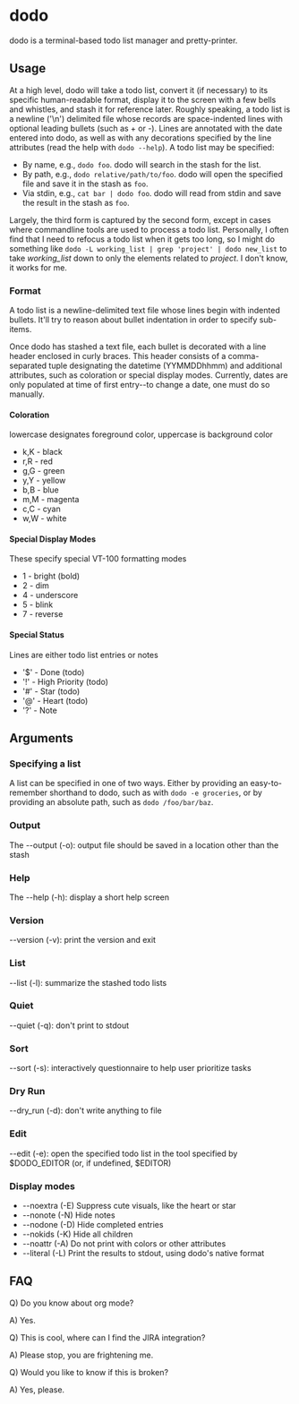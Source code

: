 # dodo
dodo is a terminal-based todo list manager and pretty-printer.

## Usage
At a high level, dodo will take a todo list, convert it (if necessary) to its specific human-readable format, display it to the screen with a few bells and whistles, and stash it for reference later.  Roughly speaking, a todo list is a newline ('\n') delimited file whose records are space-indented lines with optional leading bullets (such as + or -).  Lines are annotated with the date entered into dodo, as well as with any decorations specified by the line attributes (read the help with `dodo --help`).  A todo list may be specified:

 * By name, e.g., `dodo foo`.  dodo will search in the stash for the list.
 * By path, e.g., `dodo relative/path/to/foo`. dodo will open the specified file and save it in the stash as `foo`.
 * Via stdin, e.g., `cat bar | dodo foo`. dodo will read from stdin and save the result in the stash as `foo`.

Largely, the third form is captured by the second form, except in cases where commandline tools are used to process a todo list.  Personally, I often find that I need to refocus a todo list when it gets too long, so I might do something like `dodo -L working_list | grep 'project' | dodo new_list` to take *working_list* down to only the elements related to *project*.  I don't know, it works for me.

### Format
A todo list is a newline-delimited text file whose lines begin with indented bullets.  It'll try to reason about bullet indentation in order to specify sub-items.

Once dodo has stashed a text file, each bullet is decorated with a line header enclosed in curly braces.  This header consists of a comma-separated tuple designating the datetime (YYMMDDhhmm) and additional attributes, such as coloration or special display modes.  Currently, dates are only populated at time of first entry--to change a date, one must do so manually.


#### Coloration
lowercase designates foreground color, uppercase is background color
* k,K - black
* r,R - red
* g,G - green
* y,Y - yellow
* b,B - blue
* m,M - magenta
* c,C - cyan
* w,W - white

#### Special Display Modes
These specify special VT-100 formatting modes
* 1 - bright (bold)
* 2 - dim
* 4 - underscore
* 5 - blink
* 7 - reverse

#### Special Status
Lines are either todo list entries or notes
* '$' - Done (todo)
* '!' - High Priority (todo)
* '#' - Star (todo)
* '@' - Heart (todo)
* '?' - Note

## Arguments
### Specifying a list
A list can be specified in one of two ways.  Either by providing an easy-to-remember shorthand to dodo, such as with `dodo -e groceries`, or by providing an absolute path, such as `dodo /foo/bar/baz`.

### Output
The --output (-o): output file should be saved in a location other than the stash

### Help
The --help (-h): display a short help screen

### Version
--version (-v): print the version and exit

### List
--list (-l): summarize the stashed todo lists

### Quiet
--quiet (-q): don't print to stdout

### Sort
--sort (-s): interactively questionnaire to help user prioritize tasks

### Dry Run
--dry_run (-d): don't write anything to file

### Edit
--edit (-e): open the specified todo list in the tool specified by $DODO_EDITOR (or, if undefined, $EDITOR)

### Display modes
* --noextra (-E)  Suppress cute visuals, like the heart or star
* --nonote  (-N)  Hide notes
* --nodone  (-D)  Hide completed entries
* --nokids  (-K)  Hide all children
* --noattr  (-A)  Do not print with colors or other attributes
* --literal (-L)  Print the results to stdout, using dodo's native format

## FAQ
Q) Do you know about org mode?

A) Yes.


Q) This is cool, where can I find the JIRA integration?

A) Please stop, you are frightening me.


Q) Would you like to know if this is broken?

A) Yes, please.
